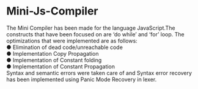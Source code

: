 # Mini-Js-Compiler
The Mini Compiler has been made for the language JavaScript.The
constructs that have been focused on are ‘do while’ and ‘for’ loop. The
optimizations that were implemented are as follows: <br>
● Elimination of dead code/unreachable code <br>
● Implementation Copy Propagation <br>
● Implementation of Constant folding <br>
● Implementation of Constant Propagation <br>
Syntax and semantic errors were taken care of and Syntax error recovery
has been implemented using Panic Mode Recovery in lexer.
